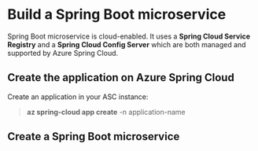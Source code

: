 # Build a Spring Boot microservice

Spring Boot microservice is cloud-enabled. It uses a **Spring Cloud Service Registry** and a **Spring Cloud Config Server** which are both managed and supported by Azure Spring Cloud.

## Create the application on Azure Spring Cloud

Create an application in your ASC instance:

> **az spring-cloud app create** -n application-name

## Create a Spring Boot microservice

